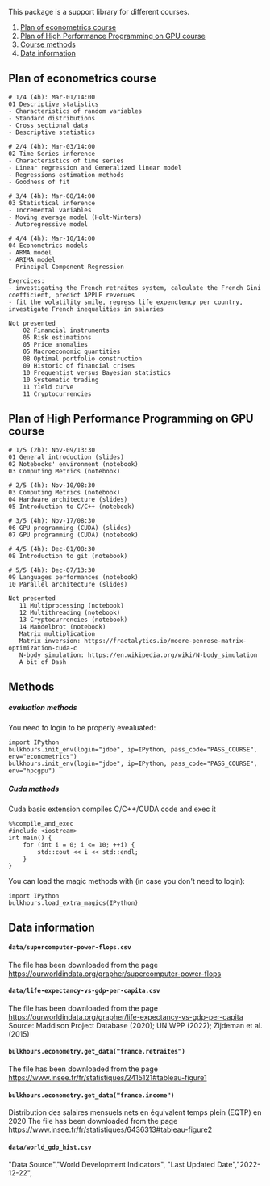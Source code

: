This package is a support library for different courses. 

1. [Plan of econometrics course](#planeco)
2. [Plan of High Performance Programming on GPU course](#planhpc)
3. [Course methods](#methods)
4. [Data information](#data)


## Plan of econometrics course <a name="planeco"></a>

```
# 1/4 (4h): Mar-01/14:00
01 Descriptive statistics 
- Characteristics of random variables
- Standard distributions
- Cross sectional data
- Descriptive statistics

# 2/4 (4h): Mar-03/14:00
02 Time Series inference
- Characteristics of time series
- Linear regression and Generalized linear model
- Regressions estimation methods
- Goodness of fit

# 3/4 (4h): Mar-08/14:00
03 Statistical inference
- Incremental variables
- Moving average model (Holt-Winters)
- Autoregressive model

# 4/4 (4h): Mar-10/14:00
04 Econometrics models
- ARMA model
- ARIMA model
- Principal Component Regression

Exercices: 
- investigating the French retraites system, calculate the French Gini coefficient, predict APPLE revenues
- fit the volatility smile, regress life expenctency per country, investigate French inequalities in salaries

Not presented
    02 Financial instruments
    05 Risk estimations
    05 Price anomalies
    05 Macroeconomic quantities
    08 Optimal portfolio construction
    09 Historic of financial crises
    10 Frequentist versus Bayesian statistics
    10 Systematic trading
    11 Yield curve
    11 Cryptocurrencies
```


## Plan of High Performance Programming on GPU course <a name="planhpc"></a>

```
# 1/5 (2h): Nov-09/13:30
01 General introduction (slides)
02 Notebooks' environment (notebook)
03 Computing Metrics (notebook)

# 2/5 (4h): Nov-10/08:30
03 Computing Metrics (notebook)
04 Hardware architecture (slides)
05 Introduction to C/C++ (notebook)

# 3/5 (4h): Nov-17/08:30
06 GPU programming (CUDA) (slides)
07 GPU programming (CUDA) (notebook)

# 4/5 (4h): Dec-01/08:30
08 Introduction to git (notebook)

# 5/5 (4h): Dec-07/13:30
09 Languages performances (notebook)
10 Parallel architecture (slides)

Not presented
   11 Multiprocessing (notebook)
   12 Multithreading (notebook)
   13 Cryptocurrencies (notebook)
   14 Mandelbrot (notebook)
   Matrix multiplication
   Matrix inversion: https://fractalytics.io/moore-penrose-matrix-optimization-cuda-c
   N-body simulation: https://en.wikipedia.org/wiki/N-body_simulation
   A bit of Dash
```

## Methods <a name="methods"></a>

##### evaluation methods

You need to login to be properly evealuated:
```python:
import IPython
bulkhours.init_env(login="jdoe", ip=IPython, pass_code="PASS_COURSE", env="econometrics")
bulkhours.init_env(login="jdoe", ip=IPython, pass_code="PASS_COURSE", env="hpcgpu")
```

##### Cuda methods

Cuda basic extension compiles C/C++/CUDA code and exec it
```c:
%%compile_and_exec
#include <iostream>
int main() {
    for (int i = 0; i <= 10; ++i) {
        std::cout << i << std::endl;
    }
}
```

You can load the magic methods with (in case you don't need to login):
```python:
import IPython
bulkhours.load_extra_magics(IPython)
```


## Data information<a name="data"></a>

#### `data/supercomputer-power-flops.csv`
The file has been downloaded from the page https://ourworldindata.org/grapher/supercomputer-power-flops

#### `data/life-expectancy-vs-gdp-per-capita.csv`
The file has been downloaded from the page https://ourworldindata.org/grapher/life-expectancy-vs-gdp-per-capita
Source: Maddison Project Database (2020); UN WPP (2022); Zijdeman et al. (2015)

#### `bulkhours.econometry.get_data("france.retraites")`
The file has been downloaded from the page https://www.insee.fr/fr/statistiques/2415121#tableau-figure1

#### `bulkhours.econometry.get_data("france.income")`
Distribution des salaires mensuels nets en équivalent temps plein (EQTP) en 2020
The file has been downloaded from the page https://www.insee.fr/fr/statistiques/6436313#tableau-figure2

#### `data/world_gdp_hist.csv`
"Data Source","World Development Indicators", "Last Updated Date","2022-12-22",

